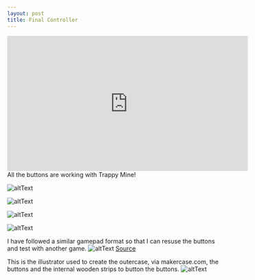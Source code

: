 ```yaml
---
layout: post
title: Final Controller 
---
```

<iframe width="560" height="315" src="https://www.youtube.com/embed/HC5iH2rnPd4" frameborder="0" allowfullscreen></iframe>
All the buttons are working with Trappy Mine!

![altText](https://annaclow.github.io/blogImages/FinalButtons.jpg)

![altText](https://annaclow.github.io/blogImages/ButtonWIP.jpg)

![altText](https://annaclow.github.io/blogImages/finalBuild1.jpg)


![altText](https://annaclow.github.io/blogImages/buttonsInstructions.png)


I have followed a similar gamepad format so that I can resuse the buttons and test with another game.
![altText](https://annaclow.github.io/blogImages/ps2Controller.jpg)
[Source](https://images-eu.ssl-images-amazon.com/images/I/417E1D11PBL._SX385_.jpg)


This is the illustrator used to create the outercase, via makercase.com, the buttons and the internal wooden strips to button the buttons. 
![altText](https://annaclow.github.io/blogImages/illustratorImage.png)

